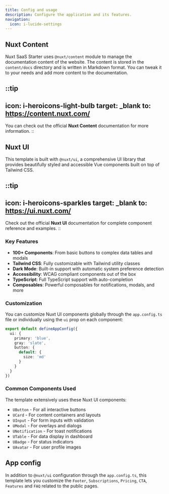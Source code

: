 ```yaml
---
title: Config and usage
description: Configure the application and its features.
navigation:
  icon: i-lucide-settings
---
```


## Nuxt Content

Nuxt SaaS Starter uses `@nuxt/content` module to manage the documentation content of the website. The content is stored in the `content/docs` directory and is written in Markdown format.
You can tweak it to your needs and add more content to the documentation.

::tip
---
icon: i-heroicons-light-bulb
target: _blank
to: https://content.nuxt.com/
---
You can check out the official **Nuxt Content** documentation for more information.
::

## Nuxt UI

This template is built with `@nuxt/ui`, a comprehensive UI library that provides beautifully styled and accessible Vue components built on top of Tailwind CSS.

::tip
---
icon: i-heroicons-sparkles
target: _blank
to: https://ui.nuxt.com/
---
Check out the official **Nuxt UI** documentation for complete component reference and examples.
::

### Key Features

- **100+ Components**: From basic buttons to complex data tables and modals
- **Tailwind CSS**: Fully customizable with Tailwind utility classes
- **Dark Mode**: Built-in support with automatic system preference detection
- **Accessibility**: WCAG compliant components out of the box
- **TypeScript**: Full TypeScript support with auto-completion
- **Composables**: Powerful composables for notifications, modals, and more

### Customization

You can customize Nuxt UI components globally through the `app.config.ts` file or individually using the `ui` prop on each component:

```typescript [app.config.ts]
export default defineAppConfig({
  ui: {
    primary: 'blue',
    gray: 'slate',
    button: {
      default: {
        size: 'md'
      }
    }
  }
})
```

### Common Components Used

The template extensively uses these Nuxt UI components:

- `UButton` - For all interactive buttons
- `UCard` - For content containers and layouts  
- `UInput` - For form inputs with validation
- `UModal` - For overlays and dialogs
- `UNotification` - For toast notifications
- `UTable` - For data display in dashboard
- `UBadge` - For status indicators
- `UAvatar` - For user profile images

## App config

In addition to `@nuxt/ui` configuration through the `app.config.ts`, this template lets you customize the `Footer`, `Subscriptions`, `Pricing`, `CTA`, `Features` and `FAQ` related to the public pages.